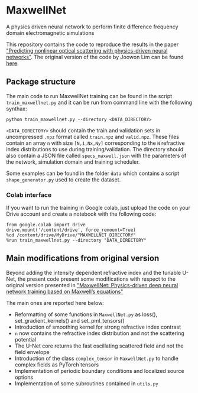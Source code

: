 # MaxwellNet

A physics driven neural network to perform finite difference frequency domain electromagnetic simulations

This repository contains the code to reproduce the results in the
paper ["Predicting nonlinear optical scattering with physics-driven neural networks"](https://arxiv.org/abs/2208.05793).
The original version of the code by Joowon Lim can be found [here](https://github.com/limjoowon/maxwellnet).

## Package structure

The main code to run MaxwellNet training can be found in the script `train_maxwellnet.py` and it can be run from command
line with the following synthax:

`
python train_maxwellnet.py --directory <DATA_DIRECTORY>
`

`<DATA_DIRECTORY>` should contain the train and validation sets in uncompressed `.npz` format called `train.npz`
and `valid.npz`. These files contain an array `n` with size `[N,1,Nx,Ny]` corresponding to the `N` refractive index
distributions to use during training/validation. The directory should also contain a JSON file
called `specs_maxwell.json` with the parameters of the network, simulation domain and training scheduler.

Some examples can be found in the folder `data` which contains a script `shape_generator.py` used to create the dataset.


### Colab interface

If you want to run the training in Google colab, just upload the code on your Drive 
account and create a notebook with the following code:

<pre><code>from google.colab import drive
drive.mount('/content/drive', force_remount=True)
%cd /content/drive/MyDrive/"MAXWELLNET_DIRECTORY"
%run train_maxwellnet.py --directory "DATA_DIRECTORY"
</pre></code>

## Main modifications from original version

Beyond adding the intensity dependent refractive index and the tunable U-Net, the present code
present some modifications with respect to the original version presented in ["MaxwellNet: 
Physics-driven deep neural 
network training 
based on Maxwell’s equations"](https://aip.scitation.org/doi/10.1063/5.0071616)

The main ones are reported here below:

  - Reformatting of some functions in `MaxwellNet.py` as loss(), set_gradient_kernels() and set_pml_tensors() 
  - Introduction of smoothing kernel for strong refractive index contrast
  - `n` now contains the refractive index distribution and not the scattering potential
  - The U-Net core returns the fast oscillating scattered field and not the field envelope
  - Introduction of the class `complex_tensor` in `MaxwellNet.py` to handle complex fields as PyTorch tensors
  - Implementation of periodic boundary conditions and localized source options
  - Implementation of some subroutines contained in `utils.py`